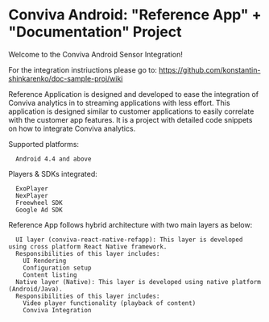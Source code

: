 # Conviva Android: "Reference App" + "Documentation" Project
Welcome to the Conviva Android Sensor Integration!

For the integration instriuctions please go to:
https://github.com/konstantin-shinkarenko/doc-sample-proj/wiki


Reference Application is designed and developed to ease the integration of Conviva analytics in to streaming applications with less effort. This application is designed similar to customer applications to easily correlate with the customer app features. It is a project with detailed code snippets on how to integrate Conviva analytics.

Supported platforms: 
```
  Android 4.4 and above
```

Players & SDKs integrated: 
```
  ExoPlayer
  NexPlayer
  Freewheel SDK
  Google Ad SDK
```
Reference App follows hybrid architecture with two main layers as below:
```
  UI layer (conviva-react-native-refapp): This layer is developed using cross platform React Native framework.
  Responsibilities of this layer includes:
    UI Rendering
    Configuration setup
    Content listing
  Native layer (Native): This layer is developed using native platform (Android/Java).
  Responsibilities of this layer includes:
    Video player functionality (playback of content)
    Conviva Integration
```
  


